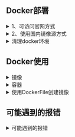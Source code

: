 ## Docker部署

<details>
<summary>1、可访问官网方式</summary>

> 

1、下载yum源

```
wget https://download.docker.com/linux/centos/docker-ce.repo
```

2、移动位置并重命名

```
mv docker-ce.repo /etc/yum.repos.d
```

3、安装docker

```
yum install -y docker-ce
```

4、启动docker

```
systemctl enable docker && systemctl start docker
```

</details>

<details>
<summary>2、使用国内镜像源方式</summary>

> 

[配置阿里镜像源](https://developer.aliyun.com/mirror/docker-ce)。或可直接参考如下步骤

1、安装必要的系统工具

```
sudo yum install -y yum-utils device-mapper-persistent-data lvm2
```

2、添加软件源信息

```
sudo yum-config-manager --add-repo https://mirrors.aliyun.com/docker-ce/linux/centos/docker-ce.repo
```

```
sudo sed -i 's+download.docker.com+mirrors.aliyun.com/docker-ce+' /etc/yum.repos.d/docker-ce.repo
```

3、更新并安装docker-ce

```
sudo yum makecache fast && yum -y install docker-ce
```

4、开启docker服务

```
sudo service docker start
```

5、启动docker

```
systemctl enable docker && systemctl start docker
```

</details>

<details>
<summary>清理docker环境</summary>

> 

```
yum remove docker \
docker-client \
docker-client-latest \
docker-common \
docker-latest \
docker-latest-logrotate \
docker-logrotate \
docker-selinux \
docker-engine-selinux \
docker-engine
```

</details>

## Docker使用

<details>
<summary>镜像</summary>

> 

### 查看

查看docker版本

```
docker -v
```

查看docker运行状态

```
docker info
```

查看镜像列表

```
docker images
```

查看镜像详细信息

```
docker inspect 镜像名称
```

查看镜像制作过程

```
docker history 镜像名或id
```

### 拉取

拉取镜像

```
docker pull 镜像名:标签
```

### 删除

删除镜像

```
docker rmi 镜像名或id
```

删除所有镜像

```
docker rmi $(docker images -q)
```

</details>

<details>
<summary>容器</summary>

> 

### 启动

启动容器

```
docker run -it 镜像名或id /bin/bash
docker start 镜像名或id
```

| 命令 | 区别 |
| --- | --- |
| docker run | 首先在指定的镜像上创建一个可写的容器层，然后使用指定的命令启动它。这意味着 `docker run` 相当于执行了 `docker create` 和 `docker start` 两个步骤 |
| docker start | 用于启动已经存在的容器。它不会创建新的容器，而是重新启动已停止的容器 |

创建新容器但不启动

```
docker create -it 镜像名 /bin/bash
```

创建新容器并随容器而启动

```
docker run -it --restart=always 镜像名或id /bin/bash
```

进入后台运行的容器

```
docker exec -it 容器名或id /bin/bash
```

### 查看

修改容器名称

```
docker rename 旧名称 新名称
```

动态显示容器资源使用情况

```
docker stats
```

显示运行的容器里进程信息

```
docker top 容器名或id
```

捕获容器停止时的退出码

```
docker wait 容器名或id
```

查看所有容器

```
docker ps -a
```

查看运行中容器

```
docker ps
```

查看所有容器

```
docker container ls -a
```

查看所有容器id

```
docker container ls -q
```

### 拷贝

容器文件拷贝

```
docker cp 源文件路径 容器名或id:绝对路径
```

### 删除

暂停容器内所有进程

```
docker pause 容器名
```

删除容器

```
docker rm 容器名或id
容器必须是停止状态
```

删除所有容器

```
docker stop $(docker container ls -q)  && docker rm $(docker container ls -qa)
```

一次性容器（容器结束自动删除）

```
docker run -it --rm 容器名或id /bin/bash
```

### 打包

把运行中的容器打成tar包镜像文件

```
docker export -o xxx.tar 要打包的容器名或id
或
docker export 容器名称 > 镜像.tar
```

导入镜像文件

```
docker import 要导入的压缩包  自定义镜像名:版本号
```

创建本地镜像

```
docker commit [option] 容器id 镜像名或id
-m 添加注释
-a 作者
-p，–pause=true 提交时暂停容器运⾏
```

打包镜像

```
docker save -o xxx.tar 镜像名或id
```

解压镜像

```
docker load < xxxtar
```

| 命令 | 区别 | 适用场景 |
| --- | --- | --- |
| docker export | 将一个 Docker 容器的文件系统打包成一个 tar 文件。这个 tar 文件不包含镜像的历史记录和元数据，只包含容器当前的状态。 | 需要快速创建容器的备份或快照，且不需要保留镜像的历史和元数据的情况。 |
| docker save | 将一个或多个 Docker 镜像打包成一个 tar 文件。这个 tar 文件包含了镜像的所有层、元数据和历史信息。 | 需要保存完整的镜像历史和元数据的情况，例如离线部署或备份镜像。 |

</details>



<details>
<summary>使用DockerFile创建镜像</summary>

> 

<details>
<summary>DockerFile的主要指令：</summary>

> 

1. **`FROM`**：指定基础镜像。每个 Dockerfile 都以 `FROM` 开头，定义了镜像的起始点。例如：
   
   ```
   FROM ubuntu:20.04
   ```
2. **`RUN`**：在镜像中执行命令。通常用于安装软件包或进行系统配置。例如：
   
   ```
   RUN apt-get update && apt-get install -y nginx
   ```
3. **`COPY`**：将本地文件或目录复制到镜像中。例如：
   
   ```
   COPY ./localfile /path/in/container/
   ```
4. **`ADD`**：类似于 `COPY`，但支持从 URL 下载文件和解压归档文件。例如：
   
   ```
   ADD https://example.com/file.tar.gz /path/in/container/
   ```
5. **`CMD`**：指定容器启动时的默认命令。如果 Dockerfile 中定义了多个 `CMD`，只有最后一个 `CMD` 会生效。例如：
   
   ```
   CMD ["nginx", "-g", "daemon off;"]
   ```
6. **`ENTRYPOINT`**：定义容器启动时的入口点，可以与 `CMD` 结合使用来设置默认参数。例如：
   
   ```
   ENTRYPOINT ["python"]
   CMD ["app.py"]
   ```
7. **`EXPOSE`**：声明容器运行时会监听的端口，但不会自动打开端口。例如：
   
   ```
   EXPOSE 80
   ```
8. **`VOLUME`**：创建挂载点，并可以在运行时挂载主机目录。例如：
   
   ```
   VOLUME ["/data"]
   ```
9. **`WORKDIR`**：设置工作目录。之后的 `RUN`、`CMD`、`ENTRYPOINT` 指令都会在这个目录下执行。例如：
   
   ```
   WORKDIR /app
   ```
10. **`ENV`**：设置环境变量。例如：
    
    ```
    ENV APP_ENV=production
    ```

</details>

根据指定的DockerFile构建docker镜像

```
docker build [OPTIONS] < 路径 | URL | -> 1
```

```powershell
【常用option说明】
--build-arg，设置构建时的变量
--no-cache，默认false。设置该选项，将不使⽤Build Cache构建镜像
--pull，默认false。设置该选项，总是尝试pull镜像的最新版本
--compress，默认false。设置该选项，将使⽤gzip压缩构建的上下⽂
--disable-content-trust，默认true。设置该选项，将对镜像进⾏验证
--file, -f，Dockerfile的完整路径，默认值为‘PATH/Dockerfile’
--isolation，默认--isolation="default"，即Linux命名空间；其他还有process或hyperv
--label，为⽣成的镜像设置metadata
--squash，默认false。设置该选项，将新构建出的多个层压缩为⼀个新层，但是将⽆法在多个镜
像之间共享新层；设置该选项，实际上是创建了新image，同时保留原有image。

--tag, -t，镜像的名字及tag，通常name:tag或者name格式；可以在⼀次构建中为⼀个镜像设置多个tag

--network，默认default。设置该选项，Set the networking mode for the RUN instr
uctions during build
--quiet, -q ，默认false。设置该选项，Suppress the build output and print image ID on success
--force-rm，默认false。设置该选项，总是删除掉中间环节的容器
--rm，默认--rm=true，即整个构建过程成功后删除中间环节的容器
```

</details>



## 可能遇到的报错

<details>
<summary>可能遇到的报错</summary>

> 

- 1、docker info的时候报错：bridge-nf-call-iptables is disabled
  解决：

```
追加如下配置,然后重启系统
# vim /etc/sysctl.conf 
net.bridge.bridge-nf-call-ip6tables = 1
net.bridge.bridge-nf-call-iptables = 1
net.bridge.bridge-nf-call-arptables = 1
```

- 2、虚拟机ping百度也能ping通，但是需要等好⼏秒才出结果，关键是下载镜像⼀直报错
  docker pull daocloud.io/library/nginx
  Using default tag: latest
  Error response from daemon: Get https://daocloud.io/v2/: dial tcp: looku
  p daocloud.io on 192.168.1.2:53: read udp 192.168.1.189:41335->192.168.
  1.2:53: i/o timeout
  解决：
  ```
  更改DNS
  vim /etc/resolv.conf
  nameserver 8.8.8.8
  ```

</details>
